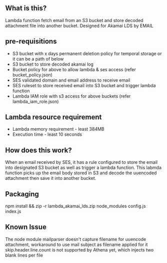 ## What is this?
Lambda function fetch email from an S3 bucket and store decoded attachment file into another bucket.
Designed for Akamai LDS by EMAIL

## pre-requisitions
* S3 bucket with x days permanent deletion policy for temporal storage or it can be a path of below
* S3 bucket to store decoded akamai log
* Bucket policy for above to allow lambda & ses access (refer bucket_policy.json)
* SES validated domain and email address to receive email
* SES ruleset to store received email into S3 bucket and trigger lambda function
* Lambda IAM role with s3 access for above buckets (refer lambda_iam_role.json)

## Lambda resource requirement
* Lambda memory requirement - least 384MB
* Execution time - least 10 seconds

## How does this work?
When an email received by SES, it has a rule configured to store the email into designated S3 bucket as well as trigger a lambda function.
This labmda function picks up the email body stored in S3 and decode the uuencoded attachment then save it into another bucket.

## Packaging
npm install && zip -r lambda_akamai_lds.zip node_modules config.js index.js

## Known Issue
The node module mailparser doesn't capture filename for uuencode attachment, workaround to use mail subject as filename applied for it
skip.header.line.count is not supported by Athena yet, which injects two blank lines per file
